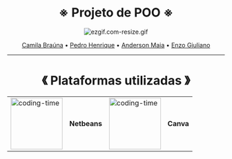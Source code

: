 <div align="center">

  # ※ Projeto de POO ※
  
![ezgif.com-resize.gif](https://github.com/Cam1ss/Projeto_POO/assets/125037138/c0f638e5-deea-4a0d-af47-2cab62232d6b)

</div> 

<div align="center">
  <a href="https://github.com/Cam1ss" target="_self" rel="external">Camila Braúna</a> 
  • <a href="https://github.com/PedrooH0" target="_self" rel="external">Pedro Henrique</a> •
    <a href="https://github.com/TheAnders007" target="_self" rel="external">Anderson Maia</a> • 
    <a href="https://github.com/Enzo-Giuliano" target="_self" rel="external">Enzo Giuliano</a>
</div>

------------------------------------------------------------------

<div align="center">
  
  <h1> 《 Plataformas utilizadas 》 </h1>




<table>
<tr>
<td><img height="120" alt="coding-time" src="https://github.com/Cam1ss/Projeto_POO/assets/125037138/4862e3d2-e89e-4cde-a837-20b47bce4185"/></td>
  <td> <strong> Netbeans </strong> </td>
  <td><img height="120" alt="coding-time" src="https://github.com/Cam1ss/Projeto_POO/assets/125037138/25c509e8-05b5-47f4-93b1-f39b008a5d66"/></td>

<td> <strong> Canva </strong> </td>
</tr>
  </table>
  
</div>
  
  
